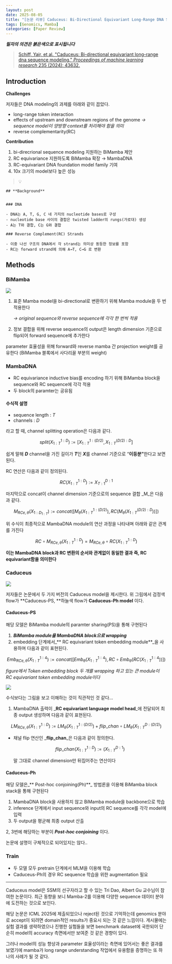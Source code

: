 ```yaml
---
layout: post
date: 2025-08-05
title: "[논문 리뷰] Caduceus: Bi-Directional Equivariant Long-Range DNA Sequence Modeling"
tags: [Genomics, Mamba]
categories: [Paper Review]
---
```


<span class="notion-red">_**필자의 의견은 붉은색으로 표시됩니다**_</span>


> [Schiff, Yair, et al. "Caduceus: Bi-directional equivariant long-range dna sequence modeling." ](https://pmc.ncbi.nlm.nih.gov/articles/PMC12189541/)[_Proceedings of machine learning research_](https://pmc.ncbi.nlm.nih.gov/articles/PMC12189541/)[ 235 (2024): 43632.](https://pmc.ncbi.nlm.nih.gov/articles/PMC12189541/)



## Introduction


**Challenges**


저자들은 DNA modeling의 과제를 아래와 같이 꼽았다.

- long-range token interaction
- effects of upstream and downstream regions of the genome 
_→ sequence model이 양방향 context를 처리해야 함을 의미_
- reverse complementarity(RC)

**Contribution**

1. bi-direcrional sequence modeling 지원하는 BiMamba 제안
1. RC equivariance 지원하도록 BiMamba 확장 → MambaDNA
1. RC-equivariant DNA foundation model family 기여
1. 10x 크기의 model보다 높은 성능

> 💡 


	## **Background**


	### DNA

	- DNA는 A, T, G, C 네 가지의 nucleotide bases로 구성
	- nucleotide base 사이의 결합은 twisted ladder의 rungs(가로대) 생성
	- A는 T와 결합, C는 G와 결합

	### Reverse Complement(RC) Strands

	- 이중 나선 구조의 DNA에서 각 strand는 의미상 동등한 정보를 포함
	- RC는 forward strand에 의해 A→T, C→G 로 변환


## Methods



### BiMamba


![](https://prod-files-secure.s3.us-west-2.amazonaws.com/542b861c-36a8-4051-84e5-8804b6728dba/2c247d59-7815-4980-99f0-8f0d21f445a7/image.png?X-Amz-Algorithm=AWS4-HMAC-SHA256&X-Amz-Content-Sha256=UNSIGNED-PAYLOAD&X-Amz-Credential=ASIAZI2LB466SH5VGDN7%2F20251009%2Fus-west-2%2Fs3%2Faws4_request&X-Amz-Date=20251009T070115Z&X-Amz-Expires=3600&X-Amz-Security-Token=IQoJb3JpZ2luX2VjEDYaCXVzLXdlc3QtMiJGMEQCIGjNvOaRZMM%2F2kPTGXpUl05cpmpY35q7zCbgopHQLttwAiA1Cm2epQ3kMM4iklnOtVCaD3v4JZAy6MGShdrw5Bhx4yqIBAjP%2F%2F%2F%2F%2F%2F%2F%2F%2F%2F8BEAAaDDYzNzQyMzE4MzgwNSIMIDp%2BPVTKXW9OTU5kKtwD0m8jmc%2Fs8T3v2Zy%2B057XhLRmuRFkmhu9SpYNiVQ0I9AAO%2Fp0siQ0V9pR7y7AijeOrKEMfAEbFNjUa9OpkOXTiJCCZOzAu%2Fu3L1%2F2GuBfY%2BrRNkw2rI48oqiVJydq0xuwYhSHGDILkLOHE2bJ6ox55m5y8Pi1ceKM21HjK5Bh5OGJZdtyJWnvuPRJGwl%2BTu6NHmWKVyOXgsBVBNmXFsRK4a39aXCIS6QL4C4xiAVd2eMQG4vSpn12ow%2FgojvAlAMEobypK8B9vWc39XqTBCaVhrfHx0t5nqOwjHuBK%2Bllgk6bkr1s9cLIjzy2mL7mhqAl2a1vIZKNA52BVnXyCLkei1%2FBrfv62OEKb2bm1%2BRI2Ay%2FxNpkxwGGa8XesptG8Yfub6bt8JXC4BE1BX7kIxjzkreioli75zgCOKsU89hompKQ1S5TWHnvGQ4e1dRlumV17U%2FZuXRJEwfbdY5l4LpKB4YUqyazi5VOUCqqGO4ozU9zCKIs2n2E0RJjdKSKxpuSEAdef4IHdGExCLnE76AI5%2FYJyENfF0qZomOsSsB%2F9c01RvEqJXNyGMMKDjXs5Prqn88skVzz3NhuyXeEQpVqY0qU52dCgCNjxoyb0hf5pcm0U6sIkM8HAeqa2Yowmp2dxwY6pgHqtskzLhU44soUrUJd%2BfiqID0k7Ee9HWUL8dQUtvokKvBaOsnuBOiPV1F2CkF1NJHluJwZQm4qBNd8TwORLD3%2B35rdTtU3NBR1m7XwdpvCisMpH2o1eMI2cvuM%2Bjhya%2BS1jaJql8UrcNHTcL2EDyfuwuiQyOliBUEKMw1xWLhnlOktc0N69i2WlC3%2B3oxjTn6kXS4mxKEGq%2FJjQrs3ooP0m4R1En%2B2&X-Amz-Signature=3d67cbc8b757f72e509b7bc8e6a142905fe610850546ebfce28fedbd81c689b9&X-Amz-SignedHeaders=host&x-amz-checksum-mode=ENABLED&x-id=GetObject)

1. 표준 Mamba model을 bi-directional로 변환하기 위해 Mamba module을 두 번 적용한다

	_→ original sequence와 reverse sequence에 각각 한 번씩 적용_

1. 정보 결합을 위해 reverse sequence의 output은 length dimension 기준으로 flip되어 forward sequence에 추가한다

parameter 효율성을 위해 forward와 reverse mamba 간 projection weight를 공유한다 (BiMamba 블록에서 사다리꼴 부분의 weight)



### MambaDNA

- RC equivariance inductive bias를 encoding 하기 위해 BiMamba block을 sequence와 RC sequence에 각각 적용
- 두 block의 paramter는 공유됨


#### 수식적 설명

- sequence length : _T_
- channels : _D_

라고 할 때,  channel splitting operation은 다음과 같다.


$$
split(X^{1:D}_{1:T}):=[X^{1:(D/2)}_{1:T},X^{(D/2):D}_{1:T}]
$$


<span class="notion-red">쉽게 말해 </span><span class="notion-red">_**D**_</span><span class="notion-red"> channel을 가진 길이가 </span><span class="notion-red">_**T**_</span><span class="notion-red">인 </span><span class="notion-red">_**X**_</span><span class="notion-red">를 channel 기준으로 “</span><span class="notion-red">**이등분”**</span><span class="notion-red">한다고 보면 된다.</span>


RC 연산은 다음과 같이 정의된다.


$$
RC(X^{1:D}_{1:T}):=X^{D:1}_{T:1}
$$


마지막으로 concat이 channel dimension 기준으로의 sequence 결합 _M_은 다음과 같다.


$$
M_{RCe,\theta}(X_{1:D_{1:T}}):=concat([M_{\theta}(X^{1:(D/2)}_{1:T}),RC(M_{\theta}(X^{(D/2):D}_{1:T}))])
$$


위 수식이 최종적으로 MambaDNA module의 연산 과정을 나타내며 아래와 같은 관계를 가진다


$$
RC\circ M_{RCe,\theta}(X^{1:D}_{1:T}) = M_{RCe,\theta} \circ RC(X^{1:D}_{1:T})
$$


**이는 MambaDNA block과 RC 변환의 순서와 관계없이 동일한 결과 즉, RC equivariant함을 의미한다**



### Caduceus


![](https://prod-files-secure.s3.us-west-2.amazonaws.com/542b861c-36a8-4051-84e5-8804b6728dba/f94a60d7-8145-473b-aef9-7c68d3ec604a/image.png?X-Amz-Algorithm=AWS4-HMAC-SHA256&X-Amz-Content-Sha256=UNSIGNED-PAYLOAD&X-Amz-Credential=ASIAZI2LB466SH5VGDN7%2F20251009%2Fus-west-2%2Fs3%2Faws4_request&X-Amz-Date=20251009T070115Z&X-Amz-Expires=3600&X-Amz-Security-Token=IQoJb3JpZ2luX2VjEDYaCXVzLXdlc3QtMiJGMEQCIGjNvOaRZMM%2F2kPTGXpUl05cpmpY35q7zCbgopHQLttwAiA1Cm2epQ3kMM4iklnOtVCaD3v4JZAy6MGShdrw5Bhx4yqIBAjP%2F%2F%2F%2F%2F%2F%2F%2F%2F%2F8BEAAaDDYzNzQyMzE4MzgwNSIMIDp%2BPVTKXW9OTU5kKtwD0m8jmc%2Fs8T3v2Zy%2B057XhLRmuRFkmhu9SpYNiVQ0I9AAO%2Fp0siQ0V9pR7y7AijeOrKEMfAEbFNjUa9OpkOXTiJCCZOzAu%2Fu3L1%2F2GuBfY%2BrRNkw2rI48oqiVJydq0xuwYhSHGDILkLOHE2bJ6ox55m5y8Pi1ceKM21HjK5Bh5OGJZdtyJWnvuPRJGwl%2BTu6NHmWKVyOXgsBVBNmXFsRK4a39aXCIS6QL4C4xiAVd2eMQG4vSpn12ow%2FgojvAlAMEobypK8B9vWc39XqTBCaVhrfHx0t5nqOwjHuBK%2Bllgk6bkr1s9cLIjzy2mL7mhqAl2a1vIZKNA52BVnXyCLkei1%2FBrfv62OEKb2bm1%2BRI2Ay%2FxNpkxwGGa8XesptG8Yfub6bt8JXC4BE1BX7kIxjzkreioli75zgCOKsU89hompKQ1S5TWHnvGQ4e1dRlumV17U%2FZuXRJEwfbdY5l4LpKB4YUqyazi5VOUCqqGO4ozU9zCKIs2n2E0RJjdKSKxpuSEAdef4IHdGExCLnE76AI5%2FYJyENfF0qZomOsSsB%2F9c01RvEqJXNyGMMKDjXs5Prqn88skVzz3NhuyXeEQpVqY0qU52dCgCNjxoyb0hf5pcm0U6sIkM8HAeqa2Yowmp2dxwY6pgHqtskzLhU44soUrUJd%2BfiqID0k7Ee9HWUL8dQUtvokKvBaOsnuBOiPV1F2CkF1NJHluJwZQm4qBNd8TwORLD3%2B35rdTtU3NBR1m7XwdpvCisMpH2o1eMI2cvuM%2Bjhya%2BS1jaJql8UrcNHTcL2EDyfuwuiQyOliBUEKMw1xWLhnlOktc0N69i2WlC3%2B3oxjTn6kXS4mxKEGq%2FJjQrs3ooP0m4R1En%2B2&X-Amz-Signature=6ac4388211878ab00961811f73b040289570fc2efa9c991b40d234f715057f43&X-Amz-SignedHeaders=host&x-amz-checksum-mode=ENABLED&x-id=GetObject)


저자들은 논문에서 두 가지 버전의 Caduceus model을 제시한다. 위 그림에서 검정색 flow가 **Caduceus-PS, **하늘색 flow가 **Caduceus-Ph model** 이다.



#### Caduceus-PS


해당 모델은 BiMamba module의 paramter sharing(PS)을 통해 구현된다

1. _**BiMamba module을 MambaDNA block으로 wrapping**_
1. embedding 단계에서_** RC equivariant token embedding module**_을 사용하며 다음과 같이 표현된다.

$$
Emb_{RCe,\theta}(X^{1:4}_{1:T}):=concat([Emb_{\theta}(X^{1:4}_{1:T}),RC \circ Emb_{\theta}(RC(X^{1:4}_{1:T}))])
$$


_figure에서 Token embedding block 두 개를 wrapping 하고 있는 큰 module이 RC equivariant token embedding module이다_


![](https://prod-files-secure.s3.us-west-2.amazonaws.com/542b861c-36a8-4051-84e5-8804b6728dba/b175e4da-71eb-4e91-8c23-a06dabe673c9/image.png?X-Amz-Algorithm=AWS4-HMAC-SHA256&X-Amz-Content-Sha256=UNSIGNED-PAYLOAD&X-Amz-Credential=ASIAZI2LB466SH5VGDN7%2F20251009%2Fus-west-2%2Fs3%2Faws4_request&X-Amz-Date=20251009T070115Z&X-Amz-Expires=3600&X-Amz-Security-Token=IQoJb3JpZ2luX2VjEDYaCXVzLXdlc3QtMiJGMEQCIGjNvOaRZMM%2F2kPTGXpUl05cpmpY35q7zCbgopHQLttwAiA1Cm2epQ3kMM4iklnOtVCaD3v4JZAy6MGShdrw5Bhx4yqIBAjP%2F%2F%2F%2F%2F%2F%2F%2F%2F%2F8BEAAaDDYzNzQyMzE4MzgwNSIMIDp%2BPVTKXW9OTU5kKtwD0m8jmc%2Fs8T3v2Zy%2B057XhLRmuRFkmhu9SpYNiVQ0I9AAO%2Fp0siQ0V9pR7y7AijeOrKEMfAEbFNjUa9OpkOXTiJCCZOzAu%2Fu3L1%2F2GuBfY%2BrRNkw2rI48oqiVJydq0xuwYhSHGDILkLOHE2bJ6ox55m5y8Pi1ceKM21HjK5Bh5OGJZdtyJWnvuPRJGwl%2BTu6NHmWKVyOXgsBVBNmXFsRK4a39aXCIS6QL4C4xiAVd2eMQG4vSpn12ow%2FgojvAlAMEobypK8B9vWc39XqTBCaVhrfHx0t5nqOwjHuBK%2Bllgk6bkr1s9cLIjzy2mL7mhqAl2a1vIZKNA52BVnXyCLkei1%2FBrfv62OEKb2bm1%2BRI2Ay%2FxNpkxwGGa8XesptG8Yfub6bt8JXC4BE1BX7kIxjzkreioli75zgCOKsU89hompKQ1S5TWHnvGQ4e1dRlumV17U%2FZuXRJEwfbdY5l4LpKB4YUqyazi5VOUCqqGO4ozU9zCKIs2n2E0RJjdKSKxpuSEAdef4IHdGExCLnE76AI5%2FYJyENfF0qZomOsSsB%2F9c01RvEqJXNyGMMKDjXs5Prqn88skVzz3NhuyXeEQpVqY0qU52dCgCNjxoyb0hf5pcm0U6sIkM8HAeqa2Yowmp2dxwY6pgHqtskzLhU44soUrUJd%2BfiqID0k7Ee9HWUL8dQUtvokKvBaOsnuBOiPV1F2CkF1NJHluJwZQm4qBNd8TwORLD3%2B35rdTtU3NBR1m7XwdpvCisMpH2o1eMI2cvuM%2Bjhya%2BS1jaJql8UrcNHTcL2EDyfuwuiQyOliBUEKMw1xWLhnlOktc0N69i2WlC3%2B3oxjTn6kXS4mxKEGq%2FJjQrs3ooP0m4R1En%2B2&X-Amz-Signature=40c1ce27d52541393eb56126cf5adafe1c3ac7a0a98d25cbd290074023727602&X-Amz-SignedHeaders=host&x-amz-checksum-mode=ENABLED&x-id=GetObject)


<span class="notion-red">수식보다는 그림을 보고 이해하는 것이 직관적인 것 같다…</span>

1. MambaDNA 출력이 _**RC equivariant language model head**_에 전달되어 최종 output 생성하며 다음과 같이 표현된다.

$$
LM_{RCe,\theta}(X^{1:D}_{1:T}):= LM_{\theta}(X^{1:(D/2)}_{1:T})+flip\_chan\circ LM_{\theta}(X^{D:(D/2)}_{1:T})
$$

- 채널 flip 연산인 _**flip\_chan**_은 다음과 같이 정의한다.

	$$
	flip\_chan(X^{1:D}_{1:T}):=(X^{D:1}_{1:T})
	$$


	말 그대로 channel dimension만 뒤집어주는 연산이다



#### Caduceus-Ph


해당 모델은_** Post-hoc conjoining(Ph)**_ 방법론을 이용해 BiMamba block stack을 통해 구현된다

1. MambaDNA block을 사용하지 않고 BiMamba module을 backbone으로 학습
1. inference 단계에서 input sequence와 input의 RC sequence를 각각 model에 입력
1. 두 output을 평균해 최종 output 산출

2, 3번에 해당하는 부분이 _**Post-hoc conjoining**_ 이다.


<span class="notion-red">논문에 설명이 구체적으로 되어있지는 않다..</span>



### Train

- 두 모델 모두 pretrain 단계에서 MLM을 이용해 학습
- Caduceus-Ph의 경우 RC sequence 학습을 위한 augmentation 필요

---


<span class="notion-red">Caduceus model은 SSM의 선구자라고 할 수 있는 Tri Dao, Albert Gu 교수님이 참여한 논문이다. 최근 동향을 보니 Mamba-2를 이용해 다양한 sequence 데이터 분야에 도전하는 것으로 보인다.</span>


<span class="notion-red">해당 논문은 ICML 2025에 제출되었으나 reject된 것으로 기억하는데 genomics 분야로 accept이 되려면 domain적인 results가 중요시 되는 것 같은 느낌이다. 게시물에는 실험 결과를 생략하였으나 진행한 실험들을 보면 benchmark dataset에 국한되어 단순히 model의 accuracy 측면에서만 보여준 것 같은 경향이 있다.</span>


<span class="notion-red">그러나 model의 성능 향상과 parameter 효율성이라는 측면에 있어서는 좋은 결과를 보였기에 mamba가 long range understanding 작업에서 유용함을 증명하는 또 하나의 사례가 될 것 같다.</span>

